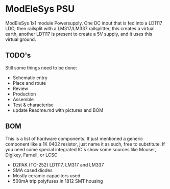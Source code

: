 # ModEleSys PSU
ModEleSys 1x1 module Powersupply. One DC input that is fed into a LD1117 LDO, then railsplit with a LM317/LM337 railsplitter, this creates a virtual earth, another LD1117 is present to create a 5V supply, and it uses this virtual ground.
## TODO's
Still some things need to be done:
* Schematic entry
* Place and route
* Review
* Production
* Assemble
* Test & characterise
* update Readme.md with pictures and BOM
## BOM
This is a list of hardware components. If just mentioned a generic component like a 1K 0402 resistor, just name it as such, free to substitute. If you need some special integrated IC's show some sources like Mouser, Digikey, Farnell, or LCSC
* D2PAK (TO-252) LD1117, LM317 and LM337
* SMA cased diodes
* Mostly ceramic capacitors used
* 500mA trip polyfuses in 1812 SMT housing
